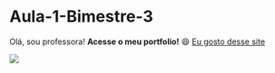 # Aula-1-Bimestre-3
Olá, sou professora!
**Acesse o meu portfolio!**
😄
[Eu gosto desse site]( https://chcaracolinadosol.portfoliobox.net/)

![](https://media1.tenor.com/m/RcbuCG4uYl0AAAAC/good-morning-hi.gif)
